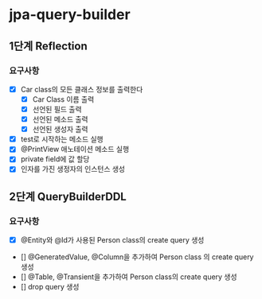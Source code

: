 # jpa-query-builder

## 1단계 Reflection

### 요구사항

- [X] Car class의 모든 클래스 정보를 출력한다
  - [X] Car Class 이름 출력
  - [X] 선언된 필드 출력
  - [X] 선언된 메소드 출력
  - [X] 선언된 생성자 출력
- [X] test로 시작하는 메소드 실행
- [X] @PrintView 애노테이션 메소드 실행
- [X] private field에 값 할당
- [X] 인자를 가진 생정자의 인스턴스 생성

## 2단계 QueryBuilderDDL

### 요구사항

- [X] @Entity와 @Id가 사용된 Person class의 create query 생성
- [] @GeneratedValue, @Column을 추가하여 Person class 의 create query 생성
- [] @Table, @Transient을 추가하여 Person class의 create query 생성
- [] drop query 생성
